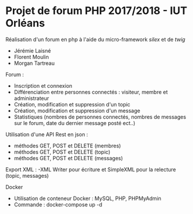 # Projet de forum PHP 2017/2018  - IUT Orléans

Réalisation d'un forum en php à l'aide du micro-framework *silex* et de *twig*

* Jérémie Laisné
* Florent Moulin
* Morgan Tartreau


Forum :
- Inscription et connexion
- Différenciation entre personnes connectés : visiteur, membre et administrateur
- Création, modification et suppression d'un topic
- Création, modification et suppression d'un message
- Statistiques (nombres de personnes connectés, nombres de messages sur le forum, date du dernier message posté ect..)

Utilisation d'une API Rest en json :
- méthodes GET, POST et DELETE (membres)
- méthodes GET, POST et DELETE (topic)
- méthodes GET, POST et DELETE (messages)

Export XML :
-XML Writer pour écriture et SimpleXML pour la relecture (topic, messages)

Docker
- Utilisation de conteneur Docker : MySQL, PHP, PHPMyAdmin
- Commande : docker-compose up -d

